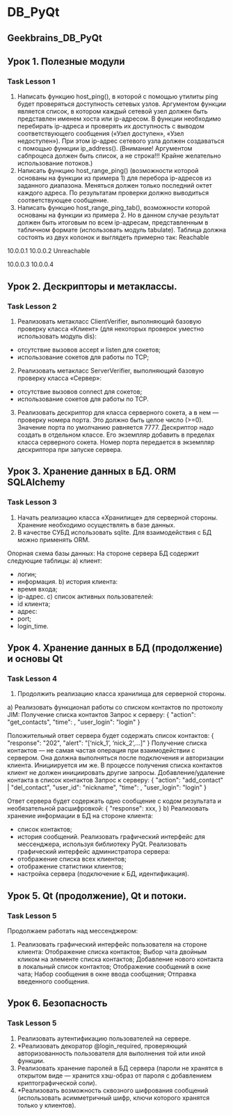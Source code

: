 # DB_PyQt
## Geekbrains_DB_PyQt

## Урок 1. Полезные модули
### Task Lesson 1
1. Написать функцию host_ping(), в которой с помощью утилиты ping будет проверяться доступность сетевых узлов. 
Аргументом функции является список, в котором каждый сетевой узел должен быть представлен именем хоста или ip-адресом.
В функции необходимо перебирать ip-адреса и проверять их доступность с выводом 
соответствующего сообщения («Узел доступен», «Узел недоступен»). 
При этом ip-адрес сетевого узла должен создаваться с помощью функции ip_address(). 
(Внимание! Аргументом сабпроцеса должен быть список, а не строка!!! Крайне желательно использование потоков.)
2. Написать функцию host_range_ping() (возможности которой основаны на функции из примера 1) для перебора ip-адресов 
из заданного диапазона. Меняться должен только последний октет каждого адреса. 
По результатам проверки должно выводиться соответствующее сообщение.
3. Написать функцию host_range_ping_tab(), возможности которой основаны на функции из примера 2. 
Но в данном случае результат должен быть итоговым по всем ip-адресам, представленным 
в табличном формате (использовать модуль tabulate). Таблица должна состоять из двух колонок и выглядеть примерно так:
Reachable

10.0.0.1
10.0.0.2
Unreachable

10.0.0.3
10.0.0.4

## Урок 2. Дескрипторы и метаклассы.
### Task Lesson 2

1. Реализовать метакласс ClientVerifier, выполняющий базовую проверку класса «Клиент» 
(для некоторых проверок уместно использовать модуль dis):
* отсутствие вызовов accept и listen для сокетов;
* использование сокетов для работы по TCP;

2. Реализовать метакласс ServerVerifier, выполняющий базовую проверку класса «Сервер»:
* отсутствие вызовов connect для сокетов;
* использование сокетов для работы по TCP.
3. Реализовать дескриптор для класса серверного сокета, 
а в нем — проверку номера порта. Это должно быть целое число (>=0). 
Значение порта по умолчанию равняется 7777. 
Дескриптор надо создать в отдельном классе. Его экземпляр добавить в пределах класса серверного сокета. 
Номер порта передается в экземпляр дескриптора при запуске сервера.

## Урок 3. Хранение данных в БД. ORM SQLAlchemy
### Task Lesson 3
1. Начать реализацию класса «Хранилище» для серверной стороны. Хранение необходимо осуществлять в базе данных. 
2. В качестве СУБД использовать sqlite. Для взаимодействия с БД можно применять ORM.

Опорная схема базы данных:
На стороне сервера БД содержит следующие таблицы:
a) клиент:
* логин;
* информация.
b) история клиента:
* время входа;
* ip-адрес.
c) список активных пользователей:
* id клиента;
* адрес:
* port;
* login_time.


## Урок 4. Хранение данных в БД (продолжение) и основы Qt
### Task Lesson 4
1. Продолжить реализацию класса хранилища для серверной стороны.

a) Реализовать функционал работы со списком контактов по протоколу JIM:
    Получение списка контактов
    Запрос к серверу:
    {
    "action": "get_contacts",
    "time": <unix timestamp>,
    "user_login": "login"
    }

Положительный ответ сервера будет содержать список контактов:
    {
    "response": "202",
    "alert": "[‘nick_1’, ‘nick_2’,...]"
    }
Получение списка контактов — не самая частая операция при взаимодействии с сервером. Она должна выполняться после подключения и авторизации клиента. Инициируется им же. В процессе получения списка контактов клиент не должен инициировать другие запросы.
Добавление/удаление контакта в список контактов
Запрос к серверу:
    {
    "action": "add_contact" | "del_contact",
    "user_id": "nickname",
    "time": <unix timestamp>,
    "user_login": "login"
    }

Ответ сервера будет содержать одно сообщение с кодом результата и необязательной расшифровкой:
    {
    "response": xxx,
    }
b) Реализовать хранение информации в БД на стороне клиента:
* список контактов;
* история сообщений.
Реализовать графический интерфейс для мессенджера, используя библиотеку PyQt. Реализовать графический интерфейс администратора сервера:
* отображение списка всех клиентов;
* отображение статистики клиентов;
* настройка сервера (подключение к БД, идентификация).

## Урок 5. Qt (продолжение), Qt и потоки.
### Task Lesson 5
Продолжаем работать над мессенджером:
1. Реализовать графический интерфейс пользователя на стороне клиента:
    Отображение списка контактов;
    Выбор чата двойным кликом на элементе списка контактов;
    Добавление нового контакта в локальный список контактов;
    Отображение сообщений в окне чата;
    Набор сообщения в окне ввода сообщения;
    Отправка введенного сообщения.

## Урок 6. Безопасность
### Task Lesson 5
1. Реализовать аутентификацию пользователей на сервере.
2. *Реализовать декоратор @login_required, проверяющий авторизованность пользователя 
для выполнения той или иной функции.
3. Реализовать хранение паролей в БД сервера (пароли не хранятся в открытом виде — хранится хэш-образ 
от пароля с добавлением криптографической соли).
4. *Реализовать возможность сквозного шифрования сообщений (использовать асимметричный шифр, 
ключи которого хранятся только у клиентов).
